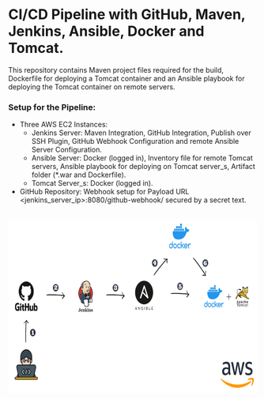 # CI/CD Pipeline with GitHub, Maven, Jenkins, Ansible, Docker and Tomcat.

This repository contains Maven project files required for the build, Dockerfile for deploying a Tomcat container and an Ansible playbook for deploying the Tomcat container on remote servers.

### Setup for the Pipeline:
- Three AWS EC2 Instances:
  - Jenkins Server: Maven Integration, GitHub Integration, Publish over SSH Plugin, GitHub Webhook Configuration and remote Ansible Server Configuration.
  - Ansible Server: Docker (logged in), Inventory file for remote Tomcat servers, Ansible playbook for deploying on Tomcat server_s, Artifact folder (*.war and Dockerfile).
  - Tomcat Server_s: Docker (logged in).
- GitHub Repository: Webhook setup for Payload URL <jenkins_server_ip>:8080/github-webhook/ secured by a secret text.
<br><br>
<p align="center">
<img src="https://github.com/bschouhan1029/bschouhan1029/blob/main/ci-cd.png?raw=true"  width="700" height="350">
</p>

